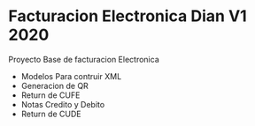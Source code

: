 # Facturacion Electronica Dian  V1 2020

Proyecto Base de facturacion Electronica
- Modelos Para contruir XML
- Generacion de QR
- Return de CUFE
- Notas Credito y Debito
- Return de CUDE
